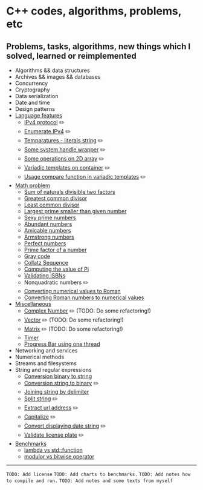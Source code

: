 # C++ codes, algorithms, problems, etc

## Problems, tasks, algorithms, new things which I solved, learned or reimplemented

- Algorithms && data structures
- Archives && images && databases
- Concurrency
- Cryptography
- Data serialization
- Date and time
- Design patterns
- [Language features](language-features/)
  - [IPv4 protocol](language-features/IPv4Protocol.cpp) :pencil2:
  - [Enumerate IPv4](language-features/EnumarateIPv4.cpp) :pencil2:
  - [Temparatures - literals string](language-features/LiteralsTemperatures.cpp) :pencil2:
  - [Some system handle wrapper](language-features/SystemHandleWrapper.cpp) :pencil2:
  - [Some operations on 2D array](language-features/Operations2DArray.cpp) :pencil2:
  - [Variadic templates on container](language-features/UsageVariadicTemplatesOnContainer.cpp) :pencil2:
  - [Usage compare function in variadic templates](language-features/CompareVariadicTemplate.cpp) :pencil2:
- [Math problem](math-problem/)
  - [Sum of naturals divisible two factors](math-problem/SumOfNaturalsDivisibleByTwoFactors.cpp)
  - [Greatest common divisor](math-problem/GCD.cpp)
  - [Least common divisor](math-problem/LCMNumbers.cpp)
  - [Largest prime smaller than given number](math-problem/LargestPrimeSmallerThanGivenNumber.cpp)
  - [Sexy prime numbers](math-problem/SexyPrimeNumbers.cpp)
  - [Abundant numbers](math-problem/AbudantNumbers.cpp)
  - [Amicable numbers](math-problem/AmicableNumbers.cpp)
  - [Armstrong numbers](math-problem/ArmstrongNumbers.cpp)
  - [Perfect numbers](math-problem/PerfectNumber/PerfectNumbers.cpp)
  - [Prime factor of a number](math-problem/PrimeFactorsNumber.cpp)
  - [Gray code](math-problem/GrayCode.cpp)
  - [Collatz Sequence](math-problem/CollatzNumber.cpp)
  - [Computing the value of Pi](math-problem/ComputeValueOfPi.cpp)
  - [Validating ISBNs](math-problem/ValidateISBN.cpp)
  - Nonquadratic numbers :pencil2:
  - [Converting numerical values to Roman](math-problem/NumberToRoman.cpp)
  - [Converting Roman numbers to numerical values](math-problem/RomanToNumber.cpp)
- [Miscellaneous](miscellaneous/)
  - [Complex Number](miscellaneous/ComplexNumber.cpp) :pencil2: (TODO: Do some refactoring!)
  - [Vector](miscellaneous/vector/Vector.hpp) :pencil2: (TODO: Do some refactoring!)
  - [Matrix](miscellaneous/matrix/Matrix.hpp) :pencil2: (TODO: Do some refactoring!)
  - [Timer](miscellaneous/Timer.cpp)
  - [Progress Bar using one thread](miscellaneous/progress-bar/ProgressBar.cpp)
- Networking and services
- Numerical methods
- Streams and filesystems
- String and regular expressions
  - [Conversion binary to string](string-and-regular-expression/BinaryToString.cpp)
  - [Conversion string to binary](string-and-regular-expression/StringToBinary.cpp) :pencil2:
  - [Joining string by delimiter](string-and-regular-expression/JoiningStringByDelimiter.cpp)
  - [Split string](string-and-regular-expression/SplitString.cpp) :pencil2:
  - [Extract url address](string-and-regular-expression/ExtractingUrlAddress.cpp) :pencil2:
  - [Capitalize](string-and-regular-expression/Capitalize.cpp) :pencil2:
  - [Convert displaying date string](string-and-regular-expression/ConvertDateString.cpp) :pencil2:
  - [Validate license plate](string-and-regular-expression/ValidateLicense.cpp) :pencil2:
- [Benchmarks](benchmarks/)
  - [lambda vs std::function](benchmarks/LambdaVsStdFunction.cpp)
  - [modulor vs bitwise operator](benchmarks/ModuloVsBitwiseOperator.cpp)

---

`TODO: Add license`
`TODO: Add charts to benchmarks.`
`TODO: Add notes how to compile and run.`
`TODO: Add notes and some texts from myself`

